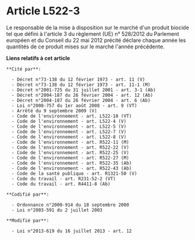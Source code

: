 # Article L522-3

Le responsable de la mise à disposition sur le marché d'un produit biocide tel que défini à l'article 3 du règlement (UE) n°
528/2012 du Parlement européen et du Conseil du 22 mai 2012 précité déclare chaque année les quantités de ce produit mises
sur le marché l'année précédente.

**Liens relatifs à cet article**

	**Cité par**:

	  - Décret n°73-138 du 12 février 1973 - art. 11 (V)
	  - Décret n°73-138 du 12 février 1973 - art. 11-1 (M)
	  - Décret n°2001-725 du 31 juillet 2001 - art. 3-1 (Ab)
	  - Décret n°2004-187 du 26 février 2004 - art. 12 (Ab)
	  - Décret n°2004-187 du 26 février 2004 - art. 6 (Ab)
	  - Loi n°2008-757 du 1er août 2008 - art. 9 (VT)
	  - Arrêté du 9 septembre 2009 (V)
	  - Code de l'environnement - art. L522-18 (VT)
	  - Code de l'environnement - art. L522-4 (V)
	  - Code de l'environnement - art. L522-5 (V)
	  - Code de l'environnement - art. L522-7 (V)
	  - Code de l'environnement - art. L522-8 (V)
	  - Code de l'environnement - art. R522-11 (M)
	  - Code de l'environnement - art. R522-22 (V)
	  - Code de l'environnement - art. R522-25 (V)
	  - Code de l'environnement - art. R522-27 (M)
	  - Code de l'environnement - art. R522-35 (Ab)
	  - Code de l'environnement - art. R522-43 (Ab)
	  - Code de la santé publique - art. R1321-50 (V)
	  - Code du travail - art. R231-52-2 (VT)
	  - Code du travail - art. R4411-8 (Ab)

	**Codifié par**:

	  - Ordonnance n°2000-914 du 18 septembre 2000
	  - Loi n°2003-591 du 2 juillet 2003

	**Modifié par**:

	  - Loi n°2013-619 du 16 juillet 2013 - art. 12
